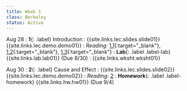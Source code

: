```yaml
---
title: Week 1
class: Berkeley
status: Active
---
```


Aug 28
: **1**{: .label} Introduction
    : {{site.links.lec.slides.slide01}} {{site.links.lec.demo.demo01}}
: _Reading:_ [1.1](https://inferentialthinking.com/chapters/01/1/intro.html){:target="_blank"}, [1.2](https://inferentialthinking.com/chapters/01/2/why-data-science.html){:target="_blank"}, [1.3](https://inferentialthinking.com/chapters/01/3/Plotting_the_Classics.html){:target="_blank"}
: **Lab**{: .label .label-lab} {{site.links.lab.lab01}} (Due 8/30)
    : {{site.links.wksht.wksht01}}

Aug 30
: **2**{: .label} Cause and Effect
    : {{site.links.lec.slides.slide02}} {{site.links.lec.demo.demo02}}
: _Reading:_ [2](https://inferentialthinking.com/chapters/02/causality-and-experiments.html)
: **Homework**{: .label .label-homework} 
    {{site.links.hw.hw01}} (Due 9/4)